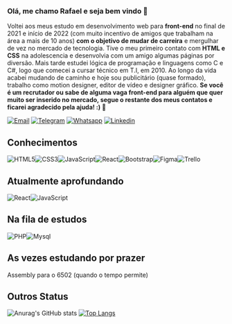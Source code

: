 ### Olá, me chamo Rafael e seja bem vindo 👋

Voltei aos meus estudo em desenvolvimento web para <strong>front-end</strong> no final de 2021 e início de 2022 (com muito incentivo de amigos que trabalham na área a mais de 10 anos) <strong>com o objetivo de mudar de carreira</strong> e mergulhar de vez no mercado de tecnologia. Tive o meu primeiro contato com <strong>HTML e CSS</strong> na adolescencia e desenvolvia com um amigo algumas páginas por diversão. Mais tarde estudei lógica de programação e linguagens como C e C#, logo que comecei a cursar técnico em T.I, em 2010. Ao longo da vida acabei mudando de caminho e hoje sou publicitário (quase formado), trabalho como motion designer, editor de vídeo e designer gráfico. <strong>Se você é um recrutador ou sabe de alguma vaga front-end para alguém que quer muito ser inserido no mercado, segue o restante dos meus contatos e ficarei agradecido pela ajuda! :) 🚀</strong>

[![Email](https://img.shields.io/badge/Gmail-D14836?style=for-the-badge&logo=gmail&logoColor=white)](mailto:rafael.vasques.pereira@gmail.com)
[![Telegram](https://img.shields.io/badge/Telegram-2CA5E0?style=for-the-badge&logo=telegram&logoColor=white)](https://telegram.me/RafaVPereira86)
[![Whatsapp](https://img.shields.io/badge/WhatsApp-25D366?style=for-the-badge&logo=whatsapp&logoColor=white)](https://wa.me/5551992817059)
[![Linkedin](https://img.shields.io/badge/LinkedIn-0077B5?style=for-the-badge&logo=linkedin&logoColor=white)](https://www.linkedin.com/in/rafael-vasques-pereira/)

## Conhecimentos
<div style="display: flex">
  <img alt="HTML5" src="https://img.shields.io/badge/HTML-239120?style=for-the-badge&logo=html5&logoColor=white"/>
  <img alt="CSS3" src="https://img.shields.io/badge/CSS-239120?&style=for-the-badge&logo=css3&logoColor=white"/>
  <img alt="JavaScript" src="https://img.shields.io/badge/JavaScript-F7DF1E?style=for-the-badge&logo=javascript&logoColor=black"/>
  <img alt="React" src="https://img.shields.io/badge/React-20232A?style=for-the-badge&logo=react&logoColor=61DAFB"/>
  <img alt="Bootstrap" src="https://img.shields.io/badge/Bootstrap-563D7C?style=for-the-badge&logo=bootstrap&logoColor=white"/>
  <img alt="Figma" src="https://img.shields.io/badge/Figma-F24E1E?style=for-the-badge&logo=figma&logoColor=white"/>
  <img alt="Trello" src="https://img.shields.io/badge/Trello-0052CC?style=for-the-badge&logo=trello&logoColor=white"/>
</div>

## Atualmente aprofundando
<div style="display: flex">
  <img alt="React" src="https://img.shields.io/badge/React-20232A?style=for-the-badge&logo=react&logoColor=61DAFB"/>
  <img alt="JavaScript" src="https://img.shields.io/badge/JavaScript-F7DF1E?style=for-the-badge&logo=javascript&logoColor=black"/>
</div>

## Na fila de estudos
<div style="display: flex">
  <img alt="PHP" src="https://img.shields.io/badge/PHP-777BB4?style=for-the-badge&logo=php&logoColor=white"/>
  <img alt="Mysql" src="https://img.shields.io/badge/MySQL-00000F?style=for-the-badge&logo=mysql&logoColor=white"/>
</div>

## As vezes estudando por prazer
<div style="display: flex">
  Assembly para o 6502 (quando o tempo permite)
</div>

## Outros Status
![Anurag's GitHub stats](https://github-readme-stats.vercel.app/api?username=RafaelVasques&show_icons=true&theme=dark)
[![Top Langs](https://github-readme-stats.vercel.app/api/top-langs/?username=anuraghazra&layout=compact)](https://github.com/anuraghazra/github-readme-stats)

